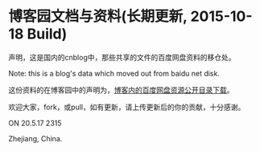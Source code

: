 # 博客园文档与资料(长期更新, 2015-10-18 Build)

声明，这是国内的cnblog中，那些共享的文件的百度网盘资料的移仓处。

Note: this is a blog's data which moved out from baidu net disk. 



这份资料的在博客园中的声明为，[博客内的百度网盘资源公开目录下载](https://www.cnblogs.com/arxive/p/11616970.html)。

欢迎大家，fork，或pull，如有更新，请上传更新后的你的贡献，十分感谢。





ON 20.5.17 2315

Zhejiang, China.

